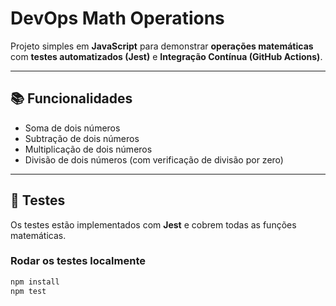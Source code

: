 
# DevOps Math Operations

Projeto simples em **JavaScript** para demonstrar **operações matemáticas** com **testes automatizados (Jest)** e **Integração Contínua (GitHub Actions)**.

---

## 📚 Funcionalidades
- Soma de dois números
- Subtração de dois números
- Multiplicação de dois números
- Divisão de dois números (com verificação de divisão por zero)

---

## 🧪 Testes
Os testes estão implementados com **Jest** e cobrem todas as funções matemáticas.

### Rodar os testes localmente
```bash
npm install
npm test
